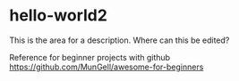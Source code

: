# hello-world2
This is the area for a description. Where can this be edited?


Reference for beginner projects with github
https://github.com/MunGell/awesome-for-beginners
